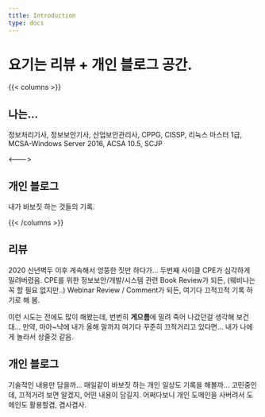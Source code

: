 ```yaml
---
title: Introduction
type: docs
---
```


# 요기는 리뷰 + 개인 블로그 공간.

{{< columns >}}
## 나는...

정보처리기사, 정보보안기사, 산업보안관리사, CPPG, CISSP, 리눅스 마스터 1급, MCSA-Windows Server 2016,
ACSA 10.5, SCJP

<--->

## 개인 블로그

내가 바보짓 하는 것들의 기록.

{{< /columns >}}



## 리뷰

2020 신년벽두 이후 계속해서 엉뚱한 짓만 하다가... 두번째 사이클 CPE가 심각하게 밀려버렸음.
CPE를 위한 정보보안/개발/시스템 관련 Book Review가 되든,
(웨비나는 꼭 할 필요 없지만..) Webinar Review / Comment가 되든,
여기다 끄적끄적 기록 하기로 해 봄.

이런 시도는 전에도 많이 해봤는데, 번번히 **게으름**에 밀려 죽어 나갔던걸 생각해 보건대...
만약, 마아~냑에 내가 올해 말까지 여기다 꾸준히 끄적거리고 있다면...
내가 나에게 놀라서 상줄것 같음.

## 개인 블로그

기술적인 내용만 담을까... 매일같이 바보짓 하는 개인 일상도 기록을 해볼까... 고민중인데,
끄적거려 보면 알겠지, 어떤 내용이 담길지. 어쩌다보니 개인 도메인을 사버려서 도메인도 활용할겸,
겸사겸사.

